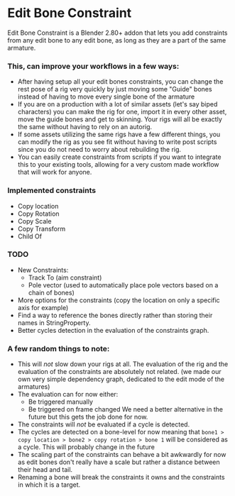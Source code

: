 # Edit Bone Constraint
Edit Bone Constraint is a Blender 2.80+ addon that lets you add constraints from any edit bone to any edit bone, as long as they are a part of the same armature.

### This, can improve your workflows in a few ways:
- After having setup all your edit bones constraints, you can change the rest pose of a rig very quickly by just moving some "Guide" bones instead of having to move every single bone of the armature
- If you are on a production with a lot of similar assets (let's say biped characters) you can make the rig for one, import it in every other asset, move the guide bones and get to skinning. Your rigs will all be exactly the same without having to rely on an autorig.
- If some assets utilizing the same rigs have a few different things, you can modify the rig as you see fit without having to write post scripts since you do not need to worry about rebuilding the rig.
- You can easily create constraints from scripts if you want to integrate this to your existing tools, allowing for a very custom made workflow that will work for anyone.

### Implemented constraints
- Copy location
- Copy Rotation
- Copy Scale
- Copy Transform
- Child Of

### TODO
- New Constraints:
  - Track To (aim constraint)
  - Pole vector (used to automatically place pole vectors based on a chain of bones)
- More options for the constraints (copy the location on only a specific axis for example)
- Find a way to reference the bones directly rather than storing their names in StringProperty.
- Better cycles detection in the evaluation of the constraints graph.

### A few random things to note:
- This will _not_ slow down your rigs at all. The evaluation of the rig and the evaluation of the constraints are absolutely not related. (we made our own very simple dependency graph, dedicated to the edit mode of the armatures)
- The evaluation can for now either:
  - Be triggered manually
  - Be triggered on frame changed
  We need a better alternative in the future but this gets the job done for now.
- The constraints will _not_ be evaluated if a cycle is detected.
- The cycles are detected on a bone-level for now meaning that `bone1 > copy location > bone2 > copy rotation > bone 1` will be considered as a cycle. This will probably change in the future
- The scaling part of the constraints can behave a bit awkwardly for now as edit bones don't really have a scale but rather a distance between their head and tail.
- Renaming a bone will break the constraints it owns and the constraints in which it is a target.
